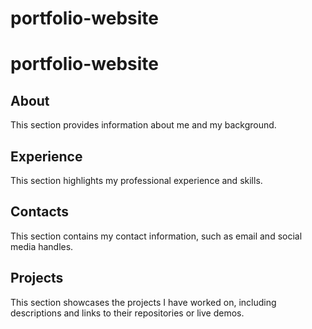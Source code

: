 # portfolio-website

# portfolio-website

## About
This section provides information about me and my background.

## Experience
This section highlights my professional experience and skills.

## Contacts
This section contains my contact information, such as email and social media handles.

## Projects
This section showcases the projects I have worked on, including descriptions and links to their repositories or live demos.